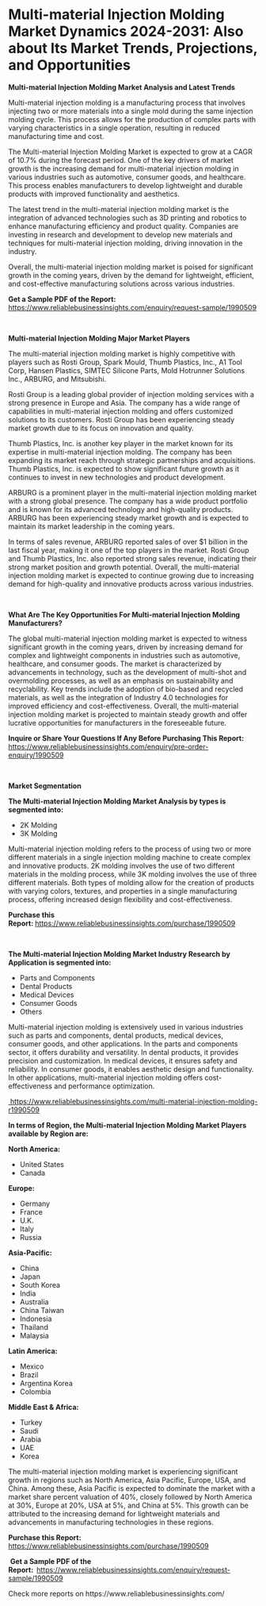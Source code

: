 <p><h1>Multi-material Injection Molding Market Dynamics 2024-2031: Also about Its Market Trends, Projections, and Opportunities</h1></p><p><strong>Multi-material Injection Molding Market Analysis and Latest Trends</strong></p>
<p><p>Multi-material injection molding is a manufacturing process that involves injecting two or more materials into a single mold during the same injection molding cycle. This process allows for the production of complex parts with varying characteristics in a single operation, resulting in reduced manufacturing time and cost.</p><p>The Multi-material Injection Molding Market is expected to grow at a CAGR of 10.7% during the forecast period. One of the key drivers of market growth is the increasing demand for multi-material injection molding in various industries such as automotive, consumer goods, and healthcare. This process enables manufacturers to develop lightweight and durable products with improved functionality and aesthetics.</p><p>The latest trend in the multi-material injection molding market is the integration of advanced technologies such as 3D printing and robotics to enhance manufacturing efficiency and product quality. Companies are investing in research and development to develop new materials and techniques for multi-material injection molding, driving innovation in the industry.</p><p>Overall, the multi-material injection molding market is poised for significant growth in the coming years, driven by the demand for lightweight, efficient, and cost-effective manufacturing solutions across various industries.</p></p>
<p><strong>Get a Sample PDF of the Report:&nbsp;</strong> <a href="https://www.reliablebusinessinsights.com/enquiry/request-sample/1990509">https://www.reliablebusinessinsights.com/enquiry/request-sample/1990509</a></p>
<p>&nbsp;</p>
<p><strong>Multi-material Injection Molding Major Market Players</strong></p>
<p><p>The multi-material injection molding market is highly competitive with players such as Rosti Group, Spark Mould, Thumb Plastics, Inc., A1 Tool Corp, Hansen Plastics, SIMTEC Silicone Parts, Mold Hotrunner Solutions Inc., ARBURG, and Mitsubishi. </p><p>Rosti Group is a leading global provider of injection molding services with a strong presence in Europe and Asia. The company has a wide range of capabilities in multi-material injection molding and offers customized solutions to its customers. Rosti Group has been experiencing steady market growth due to its focus on innovation and quality.</p><p>Thumb Plastics, Inc. is another key player in the market known for its expertise in multi-material injection molding. The company has been expanding its market reach through strategic partnerships and acquisitions. Thumb Plastics, Inc. is expected to show significant future growth as it continues to invest in new technologies and product development.</p><p>ARBURG is a prominent player in the multi-material injection molding market with a strong global presence. The company has a wide product portfolio and is known for its advanced technology and high-quality products. ARBURG has been experiencing steady market growth and is expected to maintain its market leadership in the coming years.</p><p>In terms of sales revenue, ARBURG reported sales of over $1 billion in the last fiscal year, making it one of the top players in the market. Rosti Group and Thumb Plastics, Inc. also reported strong sales revenue, indicating their strong market position and growth potential. Overall, the multi-material injection molding market is expected to continue growing due to increasing demand for high-quality and innovative products across various industries.</p></p>
<p>&nbsp;</p>
<p><strong>What Are The Key Opportunities For Multi-material Injection Molding Manufacturers?</strong></p>
<p><p>The global multi-material injection molding market is expected to witness significant growth in the coming years, driven by increasing demand for complex and lightweight components in industries such as automotive, healthcare, and consumer goods. The market is characterized by advancements in technology, such as the development of multi-shot and overmolding processes, as well as an emphasis on sustainability and recyclability. Key trends include the adoption of bio-based and recycled materials, as well as the integration of Industry 4.0 technologies for improved efficiency and cost-effectiveness. Overall, the multi-material injection molding market is projected to maintain steady growth and offer lucrative opportunities for manufacturers in the foreseeable future.</p></p>
<p><strong>Inquire or Share Your Questions If Any Before Purchasing This Report:</strong> <a href="https://www.reliablebusinessinsights.com/enquiry/pre-order-enquiry/1990509">https://www.reliablebusinessinsights.com/enquiry/pre-order-enquiry/1990509</a></p>
<p>&nbsp;</p>
<p><strong>Market Segmentation</strong></p>
<p><strong>The Multi-material Injection Molding Market Analysis by types is segmented into:</strong></p>
<p><ul><li>2K Molding</li><li>3K Molding</li></ul></p>
<p><p>Multi-material injection molding refers to the process of using two or more different materials in a single injection molding machine to create complex and innovative products. 2K molding involves the use of two different materials in the molding process, while 3K molding involves the use of three different materials. Both types of molding allow for the creation of products with varying colors, textures, and properties in a single manufacturing process, offering increased design flexibility and cost-effectiveness.</p></p>
<p><strong>Purchase this Report:&nbsp;</strong><a href="https://www.reliablebusinessinsights.com/purchase/1990509">https://www.reliablebusinessinsights.com/purchase/1990509</a></p>
<p>&nbsp;</p>
<p><strong>The Multi-material Injection Molding Market Industry Research by Application is segmented into:</strong></p>
<p><ul><li>Parts and Components</li><li>Dental Products</li><li>Medical Devices</li><li>Consumer Goods</li><li>Others</li></ul></p>
<p><p>Multi-material injection molding is extensively used in various industries such as parts and components, dental products, medical devices, consumer goods, and other applications. In the parts and components sector, it offers durability and versatility. In dental products, it provides precision and customization. In medical devices, it ensures safety and reliability. In consumer goods, it enables aesthetic design and functionality. In other applications, multi-material injection molding offers cost-effectiveness and performance optimization.</p></p>
<p><a href="https://www.reliablebusinessinsights.com/multi-material-injection-molding-r1990509">&nbsp;https://www.reliablebusinessinsights.com/multi-material-injection-molding-r1990509</a></p>
<p><strong>In terms of Region, the Multi-material Injection Molding Market Players available by Region are:</strong></p>
<p>
    <p> <strong> North America: </strong>
        <ul>
            <li>United States</li>
            <li>Canada</li>
        </ul>
        </p> 
    <p> <strong> Europe: </strong>
        <ul>
            <li>Germany</li>
            <li>France</li>
            <li>U.K.</li>
            <li>Italy</li>
            <li>Russia</li>
        </ul>
        </p> 
    <p> <strong> Asia-Pacific: </strong>
        <ul>
            <li>China</li>
            <li>Japan</li>
            <li>South Korea</li>
            <li>India</li>
            <li>Australia</li>
            <li>China Taiwan</li>
            <li>Indonesia</li>
            <li>Thailand</li>
            <li>Malaysia</li>
        </ul>
        </p> 
    <p> <strong> Latin America: </strong>
        <ul>
            <li>Mexico</li>
            <li>Brazil</li>
            <li>Argentina Korea</li>
            <li>Colombia</li>
        </ul>
        </p> 
    <p> <strong> Middle East & Africa: </strong>
        <ul>
            <li>Turkey</li>
            <li>Saudi</li>
            <li>Arabia</li>
            <li>UAE</li>
            <li>Korea</li>
        </ul>
    </p>
    </p>
<p><p>The multi-material injection molding market is experiencing significant growth in regions such as North America, Asia Pacific, Europe, USA, and China. Among these, Asia Pacific is expected to dominate the market with a market share percent valuation of 40%, closely followed by North America at 30%, Europe at 20%, USA at 5%, and China at 5%. This growth can be attributed to the increasing demand for lightweight materials and advancements in manufacturing technologies in these regions.</p></p>
<p><strong>Purchase this Report: </strong><a href="https://www.reliablebusinessinsights.com/purchase/1990509">https://www.reliablebusinessinsights.com/purchase/1990509</a></p>
<p>&nbsp;<strong>Get a Sample PDF of the Report:&nbsp;&nbsp;</strong><a href="https://www.reliablebusinessinsights.com/enquiry/request-sample/1990509">https://www.reliablebusinessinsights.com/enquiry/request-sample/1990509</a></p>
<p><strong></strong></p>
<p>Check more reports on https://www.reliablebusinessinsights.com/</p>
